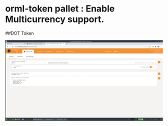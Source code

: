 # orml-token pallet : Enable Multicurrency support.

##DOT Token

<img src="https://github.com/rafat/ormltoken/blob/main/img/dot.jpg"/>


